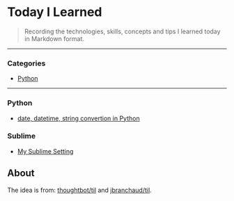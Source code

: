 # Today I Learned

> Recording the technologies, skills, concepts and tips I learned today in Markdown format.

---

### Categories

* [Python](#python)

---

### Python

* [date, datetime, string convertion in Python](python/date-datetime-string-convert.md)

### Sublime

* [My Sublime Setting](sublime/sublime-setting.json)

## About

The idea is from: [thoughtbot/til](https://github.com/thoughtbot/til) and [jbranchaud/til](https://github.com/jbranchaud/til).
